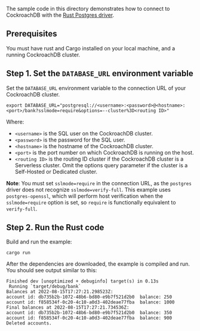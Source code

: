 The sample code in this directory demonstrates how to connect to CockroachDB with the [Rust Postgres driver](https://crates.io/crates/postgres).

## Prerequisites

You must have rust and Cargo installed on your local machine, and a running CockroachDB cluster.

## Step 1. Set the `DATABASE_URL` environment variable

Set the `DATABASE_URL` environment variable to the connection URL of your CockroachDB cluster.

~~~ shell
export DATABASE_URL="postgresql://<username>:<password>@<hostname>:<port>/bank?sslmode=require&options=--cluster%3D<routing ID>"
~~~

Where:

* `<username>` is the SQL user on the CockroachDB cluster.
* `<password>` is the password for the SQL user.
* `<hostname>` is the hostname of the CockroachDB cluster.
* `<port>` is the port number on which CockroachDB is running on the host.
* `<routing ID>` is the routing ID cluster if the CockroachDB cluster is a Serverless cluster. Omit the options query parameter if the cluster is a Self-Hosted or Dedicated cluster.

**Note**: You must set `sslmode=require` in the connection URL, as the `postgres` driver does not recognize `sslmode=verify-full`. This example uses `postgres-openssl`, which will perform host verification when the `sslmode=require` option is set, so `require` is functionally equivalent to `verify-full`.

## Step 2. Run the Rust code

Build and run the example:

~~~ shell
cargo run
~~~

After the dependencies are downloaded, the example is compiled and run. You should see output similar to this:

~~~
Finished dev [unoptimized + debuginfo] target(s) in 0.13s
 Running `target/debug/bank`
Balances at 2022-08-15T17:27:21.298523Z:
account id: db735b2b-1072-48b6-bd80-e9b7f521d2b0  balance: 250
account id: f858534f-0c20-4c10-a0d3-402deae77fba  balance: 1000
Final balances at 2022-08-15T17:27:21.734536Z:
account id: db735b2b-1072-48b6-bd80-e9b7f521d2b0  balance: 350
account id: f858534f-0c20-4c10-a0d3-402deae77fba  balance: 900
Deleted accounts.
~~~